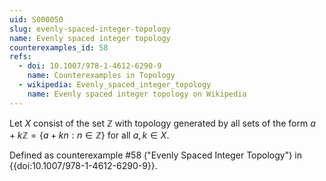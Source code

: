```yaml
---
uid: S000050
slug: evenly-spaced-integer-topology
name: Evenly spaced integer topology
counterexamples_id: 58
refs:
  - doi: 10.1007/978-1-4612-6290-9 
    name: Counterexamples in Topology
  - wikipedia: Evenly_spaced_integer_topology
    name: Evenly spaced integer topology on Wikipedia
---
```

Let $X$ consist of the set $\mathbb{Z}$ with topology generated by all sets of
the form $a + k \mathbb{Z} = \{a+kn : n \in \mathbb{Z}\}$ for all $a,k \in X$.

Defined as counterexample #58 ("Evenly Spaced Integer Topology")
in {{doi:10.1007/978-1-4612-6290-9}}.
